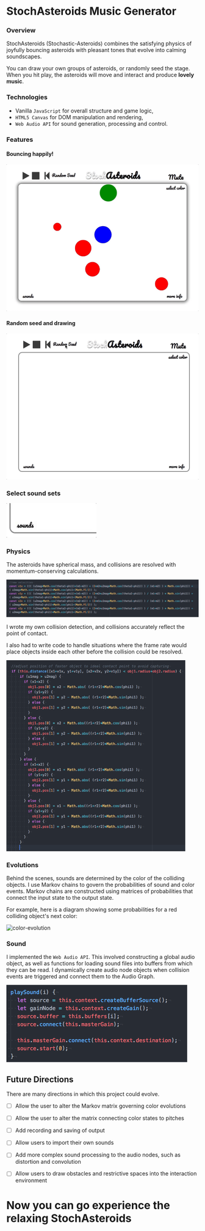 # StochAsteroids **Music Generator**

### Overview

StochAsteroids (Stochastic-Asteroids) combines the satisfying physics of joyfully bouncing asteroids with pleasant tones that evolve into calming soundscapes.

You can draw your own groups of asteroids, or randomly seed the stage. When you hit play, the asteroids will move and interact and produce **lovely music**.

### Technologies

- Vanilla `JavaScript` for overall structure and game logic,
- `HTML5 Canvas` for DOM manipulation and rendering,
- `Web Audio API` for sound generation, processing and control.

### Features

#### Bouncing happily!
![example-loop-hd](images/example-loop2.gif)
<!-- ![example-loop](images/example-loop.gif) -->

#### Random seed and drawing
![example-random-seed](images/example-random-seed2.gif)

### Select sound sets
![select-sounds](images/select-sounds.gif)

### Physics

The asteroids have spherical mass, and collisions are resolved with momentum-conserving calculations.

![momentum](images/momentum.png)

I wrote my own collision detection, and collisions accurately reflect the point of contact.

I also had to write code to handle situations where the frame rate would place objects inside each other before the collision could be resolved.

<img src="images/capturing.png" height="500" />


### Evolutions

Behind the scenes, sounds are determined by the color of the colliding objects. I use Markov chains to govern the probabilities of sound and color events. Markov chains are constructed using matrices of probabilities that connect the input state to the output state.

For example, here is a diagram showing some probabilities for a red colliding object's next color:

![color-evolution](images/color-evolution-diagram.png)

### Sound

I implemented the `Web Audio API`. This involved constructing a global audio object, as well as functions for loading sound files into buffers from which they can be read. I dynamically create audio node objects when collision events are triggered and connect them to the Audio Graph.

![sound-code](images/sound-code.png)



## Future Directions

There are many directions in which this project could evolve.

- [ ] Allow the user to alter the Markov matrix governing color evolutions
- [ ] Allow the user to alter the matrix connecting color states to pitches
- [ ] Add recording and saving of output
- [ ] Allow users to import their own sounds
- [ ] Add more complex sound processing to the audio nodes, such as distortion and convolution
- [ ] Allow users to draw obstacles and restrictive spaces into the interaction environment


# Now you can go experience the relaxing  StochAsteroids
